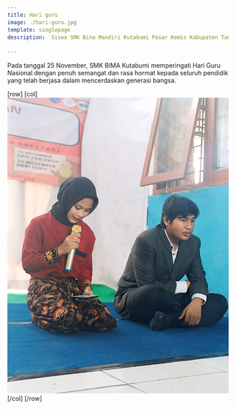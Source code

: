 ```yaml
---
title: Hari guru
image: ./hari-guru.jpg
template: singlepage
description:  Siswa SMK Bina Mandiri Kutabumi Pasar Kemis Kabupaten Tangerang merayakan hari guru

---
```


Pada tanggal 25 November, SMK BIMA Kutabumi memperingati Hari Guru Nasional dengan penuh semangat dan rasa hormat kepada seluruh pendidik yang telah berjasa dalam mencerdaskan generasi bangsa.

[row]
[col]
![lomba](hari-guru.jpg)
[/col]
[/row]